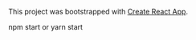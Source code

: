 This project was bootstrapped with [Create React App](https://github.com/facebookincubator/create-react-app).


npm start or yarn start
